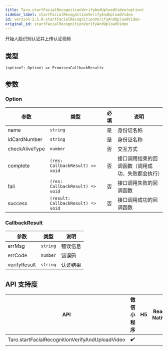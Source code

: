 ```yaml
---
title: Taro.startFacialRecognitionVerifyAndUploadVideo(option)
sidebar_label: startFacialRecognitionVerifyAndUploadVideo
id: version-2.1.0-startFacialRecognitionVerifyAndUploadVideo
original_id: startFacialRecognitionVerifyAndUploadVideo
---
```


开始人脸识别认证并上传认证视频

## 类型

```tsx
(option?: Option) => Promise<CallbackResult>
```

## 参数

### Option

<table>
  <thead>
    <tr>
      <th>参数</th>
      <th>类型</th>
      <th style="text-align:center">必填</th>
      <th>说明</th>
    </tr>
  </thead>
  <tbody>
    <tr>
      <td>name</td>
      <td><code>string</code></td>
      <td style="text-align:center">是</td>
      <td>身份证名称</td>
    </tr>
    <tr>
      <td>idCardNumber</td>
      <td><code>string</code></td>
      <td style="text-align:center">是</td>
      <td>身份证名称</td>
    </tr>
    <tr>
      <td>checkAliveType</td>
      <td><code>number</code></td>
      <td style="text-align:center">否</td>
      <td>交互方式</td>
    </tr>
    <tr>
      <td>complete</td>
      <td><code>(res: CallbackResult) =&gt; void</code></td>
      <td style="text-align:center">否</td>
      <td>接口调用结束的回调函数（调用成功、失败都会执行）</td>
    </tr>
    <tr>
      <td>fail</td>
      <td><code>(res: CallbackResult) =&gt; void</code></td>
      <td style="text-align:center">否</td>
      <td>接口调用失败的回调函数</td>
    </tr>
    <tr>
      <td>success</td>
      <td><code>(result: CallbackResult) =&gt; void</code></td>
      <td style="text-align:center">否</td>
      <td>接口调用成功的回调函数</td>
    </tr>
  </tbody>
</table>

### CallbackResult

<table>
  <thead>
    <tr>
      <th>参数</th>
      <th>类型</th>
      <th>说明</th>
    </tr>
  </thead>
  <tbody>
    <tr>
      <td>errMsg</td>
      <td><code>string</code></td>
      <td>错误信息</td>
    </tr>
    <tr>
      <td>errCode</td>
      <td><code>number</code></td>
      <td>错误码</td>
    </tr>
    <tr>
      <td>verifyResult</td>
      <td><code>string</code></td>
      <td>认证结果</td>
    </tr>
  </tbody>
</table>

## API 支持度

| API | 微信小程序 | H5 | React Native |
| :---: | :---: | :---: | :---: |
| Taro.startFacialRecognitionVerifyAndUploadVideo | ✔️ |  |  |
